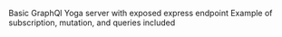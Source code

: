 Basic GraphQl Yoga server with exposed express endpoint
Example of subscription, mutation, and queries included